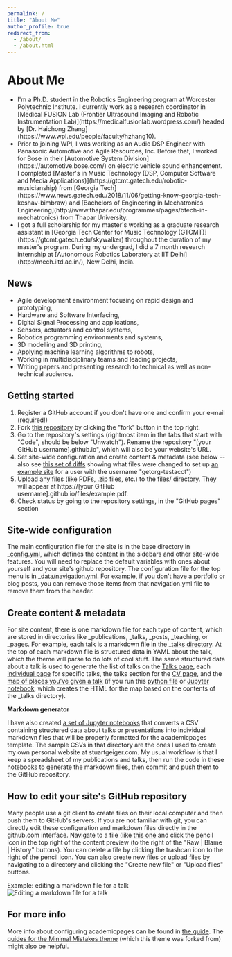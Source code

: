 ```yaml
---
permalink: /
title: "About Me"
author_profile: true
redirect_from: 
  - /about/
  - /about.html
---
```


About Me
======
<ul>
  <li>I'm a Ph.D. student in the Robotics Engineering program at Worcester Polytechnic Institute. I currently work as a research coordinator in [Medical FUSION Lab (Frontier Ultrasound Imaging and Robotic Instrumentation Lab)](https://medicalfusionlab.wordpress.com/) headed by [Dr. Haichong Zhang](https://www.wpi.edu/people/faculty/hzhang10).</li>
  <li>Prior to joining WPI, I was working as an Audio DSP Engineer with Panasonic Automotive and Agile Resources, Inc. Before that, I worked for Bose in their [Automotive System Division](https://automotive.bose.com/) on electric vehicle sound enhancement. I completed [Master's in Music Technology (DSP, Computer Software and Media Applications)](https://gtcmt.gatech.edu/robotic-musicianship) from [Georgia Tech](https://www.news.gatech.edu/2018/11/06/getting-know-georgia-tech-keshav-bimbraw) and [Bachelors of Engineering in Mechatronics Engineering](http://www.thapar.edu/programmes/pages/btech-in-mechatronics) from Thapar University.</li>
  <li>I got a full scholarship for my master's working as a graduate research assistant in [Georgia Tech Center for Music Technology (GTCMT)](https://gtcmt.gatech.edu/skywalker) throughout the duration of my master's program. During my undergrad, I did a 7 month research internship at [Autonomous Robotics Laboratory at IIT Delhi](http://mech.iitd.ac.in/), New Delhi, India.</li>
</ul>

News
------
<ul>
  <li>Agile development environment focusing on rapid design and prototyping,</li>
  <li>Hardware and Software Interfacing,</li>
  <li>Digital Signal Processing and applications,</li>
  <li>Sensors, actuators and control systems,</li>
  <li>Robotics programming environments and systems,</li>
  <li>3D modelling and 3D printing,</li>
  <li>Applying machine learning algorithms to robots,</li>
  <li>Working in multidisciplinary teams and leading projects,</li>
  <li>Writing papers and presenting research to technical as well as non-technical audience.</li>
</ul>

Getting started
------
1. Register a GitHub account if you don't have one and confirm your e-mail (required!)
1. Fork [this repository](https://github.com/academicpages/academicpages.github.io) by clicking the "fork" button in the top right. 
1. Go to the repository's settings (rightmost item in the tabs that start with "Code", should be below "Unwatch"). Rename the repository "[your GitHub username].github.io", which will also be your website's URL.
1. Set site-wide configuration and create content & metadata (see below -- also see [this set of diffs](http://archive.is/3TPas) showing what files were changed to set up [an example site](https://getorg-testacct.github.io) for a user with the username "getorg-testacct")
1. Upload any files (like PDFs, .zip files, etc.) to the files/ directory. They will appear at https://[your GitHub username].github.io/files/example.pdf.  
1. Check status by going to the repository settings, in the "GitHub pages" section

Site-wide configuration
------
The main configuration file for the site is in the base directory in [_config.yml](https://github.com/academicpages/academicpages.github.io/blob/master/_config.yml), which defines the content in the sidebars and other site-wide features. You will need to replace the default variables with ones about yourself and your site's github repository. The configuration file for the top menu is in [_data/navigation.yml](https://github.com/academicpages/academicpages.github.io/blob/master/_data/navigation.yml). For example, if you don't have a portfolio or blog posts, you can remove those items from that navigation.yml file to remove them from the header. 

Create content & metadata
------
For site content, there is one markdown file for each type of content, which are stored in directories like _publications, _talks, _posts, _teaching, or _pages. For example, each talk is a markdown file in the [_talks directory](https://github.com/academicpages/academicpages.github.io/tree/master/_talks). At the top of each markdown file is structured data in YAML about the talk, which the theme will parse to do lots of cool stuff. The same structured data about a talk is used to generate the list of talks on the [Talks page](https://academicpages.github.io/talks), each [individual page](https://academicpages.github.io/talks/2012-03-01-talk-1) for specific talks, the talks section for the [CV page](https://academicpages.github.io/cv), and the [map of places you've given a talk](https://academicpages.github.io/talkmap.html) (if you run this [python file](https://github.com/academicpages/academicpages.github.io/blob/master/talkmap.py) or [Jupyter notebook](https://github.com/academicpages/academicpages.github.io/blob/master/talkmap.ipynb), which creates the HTML for the map based on the contents of the _talks directory).

**Markdown generator**

I have also created [a set of Jupyter notebooks](https://github.com/academicpages/academicpages.github.io/tree/master/markdown_generator
) that converts a CSV containing structured data about talks or presentations into individual markdown files that will be properly formatted for the academicpages template. The sample CSVs in that directory are the ones I used to create my own personal website at stuartgeiger.com. My usual workflow is that I keep a spreadsheet of my publications and talks, then run the code in these notebooks to generate the markdown files, then commit and push them to the GitHub repository.

How to edit your site's GitHub repository
------
Many people use a git client to create files on their local computer and then push them to GitHub's servers. If you are not familiar with git, you can directly edit these configuration and markdown files directly in the github.com interface. Navigate to a file (like [this one](https://github.com/academicpages/academicpages.github.io/blob/master/_talks/2012-03-01-talk-1.md) and click the pencil icon in the top right of the content preview (to the right of the "Raw | Blame | History" buttons). You can delete a file by clicking the trashcan icon to the right of the pencil icon. You can also create new files or upload files by navigating to a directory and clicking the "Create new file" or "Upload files" buttons. 

Example: editing a markdown file for a talk
![Editing a markdown file for a talk](/images/editing-talk.png)

For more info
------
More info about configuring academicpages can be found in [the guide](https://academicpages.github.io/markdown/). The [guides for the Minimal Mistakes theme](https://mmistakes.github.io/minimal-mistakes/docs/configuration/) (which this theme was forked from) might also be helpful.

